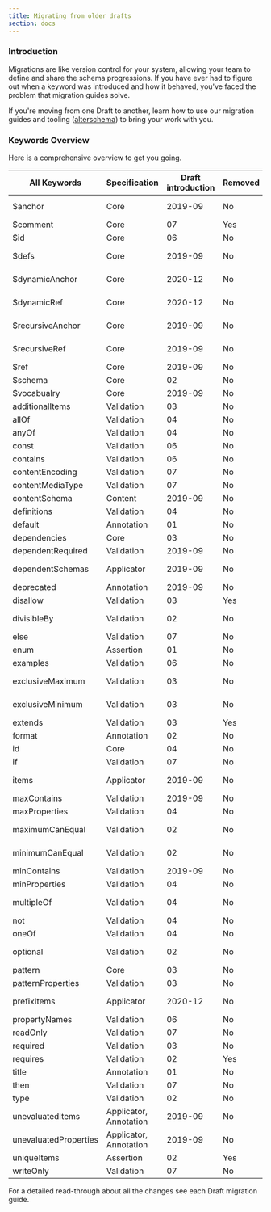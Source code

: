 ```yaml
---
title: Migrating from older drafts
section: docs
---
```


### Introduction

Migrations are like version control for your system, allowing your team to define and share the schema progressions. If you have ever had to figure out when a keyword was introduced and how it behaved, you've faced the problem that migration guides solve.

If you're moving from one Draft to another, learn how to use our migration guides and tooling ([alterschema](https://alterschema.sourcemeta.com/)) to bring your work with you.

### Keywords Overview

Here is a comprehensive overview to get you going.

| All Keywords          | Specification          | Draft introduction | Removed | Changed                       |
| --------------------- | ---------------------- | ------------------ | ------- | ----------------------------- |
| $anchor               | Core                   | 2019-09            | No      | No (updated in 2020)          |
| $comment              | Core                   | 07                 | Yes     | -                             |
| $id                   | Core                   | 06                 | No      | Updated from id               |
| $defs                 | Core                   | 2019-09            | No      | Updated from definitions      |
| $dynamicAnchor        | Core                   | 2020-12            | No      | Updated from $recursiveAnchor |
| $dynamicRef           | Core                   | 2020-12            | No      | Updated from $recursiveRef    |
| $recursiveAnchor      | Core                   | 2019-09            | No      | Updated to $dynamicAnchor     |
| $recursiveRef         | Core                   | 2019-09            | No      | Updated to $dynamicRef        |
| $ref                  | Core                   | 2019-09            | No      | No                            |
| $schema               | Core                   | 02                 | No      | No                            |
| $vocabualry           | Core                   | 2019-09            | No      | No                            |
| additionalItems       | Validation             | 03                 | No      | No                            |
| allOf                 | Validation             | 04                 | No      | No                            |
| anyOf                 | Validation             | 04                 | No      | No                            |
| const                 | Validation             | 06                 | No      | No                            |
| contains              | Validation             | 06                 | No      | No                            |
| contentEncoding       | Validation             | 07                 | No      | No                            |
| contentMediaType      | Validation             | 07                 | No      | No                            |
| contentSchema         | Content                | 2019-09            | No      | No                            |
| definitions           | Validation             | 04                 | No      | Updated to $defs              |
| default               | Annotation             | 01                 | No      | No                            |
| dependencies          | Core                   | 03                 | No      | No                            |
| dependentRequired     | Validation             | 2019-09            | No      | No                            |
| dependentSchemas      | Applicator             | 2019-09            | No      | Updated from dependencies     |
| deprecated            | Annotation             | 2019-09            | No      | No                            |
| disallow              | Validation             | 03                 | Yes     | No                            |
| divisibleBy           | Validation             | 02                 | No      | Updated to multipleOf         |
| else                  | Validation             | 07                 | No      | No                            |
| enum                  | Assertion              | 01                 | No      | No                            |
| examples              | Validation             | 06                 | No      | No                            |
| exclusiveMaximum      | Validation             | 03                 | No      | Updated from maximumCanEqual  |
| exclusiveMinimum      | Validation             | 03                 | No      | Updated from minimumCanEqual  |
| extends               | Validation             | 03                 | Yes     | No                            |
| format                | Annotation             | 02                 | No      | -                             |
| id                    | Core                   | 04                 | No      | Updated to $id                |
| if                    | Validation             | 07                 | No      | No                            |
| items                 | Applicator             | 2019-09            | No      | Updated to prefixItems        |
| maxContains           | Validation             | 2019-09            | No      | No                            |
| maxProperties         | Validation             | 04                 | No      | No                            |
| maximumCanEqual       | Validation             | 02                 | No      | Updated to exclusiveMaximum   |
| minimumCanEqual       | Validation             | 02                 | No      | Updated to exclusiveMinimum   |
| minContains           | Validation             | 2019-09            | No      | No                            |
| minProperties         | Validation             | 04                 | No      | No                            |
| multipleOf            | Validation             | 04                 | No      | Updated from divisibleBy      |
| not                   | Validation             | 04                 | No      | No                            |
| oneOf                 | Validation             | 04                 | No      | No                            |
| optional              | Validation             | 02                 | No      | Updated to (required)         |
| pattern               | Core                   | 03                 | No      | No                            |
| patternProperties     | Validation             | 03                 | No      | No                            |
| prefixItems           | Applicator             | 2020-12            | No      | Updated from items            |
| propertyNames         | Validation             | 06                 | No      | No                            |
| readOnly              | Validation             | 07                 | No      | No                            |
| required              | Validation             | 03                 | No      | No                            |
| requires              | Validation             | 02                 | Yes     | -                             |
| title                 | Annotation             | 01                 | No      | No                            |
| then                  | Validation             | 07                 | No      | No                            |
| type                  | Validation             | 02                 | No      | No                            |
| unevaluatedItems      | Applicator, Annotation | 2019-09            | No      | No                            |
| unevaluatedProperties | Applicator, Annotation | 2019-09            | No      | No                            |
| uniqueItems           | Assertion              | 02                 | Yes     | No                            |
| writeOnly             | Validation             | 07                 | No      | No                            |

For a detailed read-through about all the changes see each Draft migration guide.
